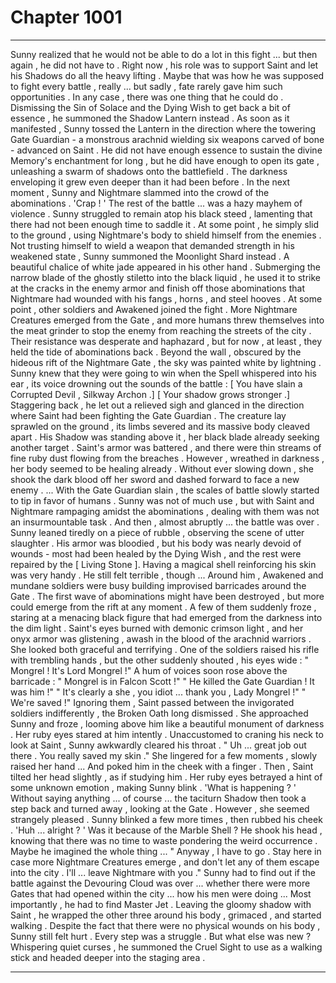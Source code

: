 
# Chapter 1001


---

Sunny realized that he would not be able to do a lot in this fight ... but then again , he did not have to . Right now , his role was to support Saint and let his Shadows do all the heavy lifting .
Maybe that was how he was supposed to fight every battle , really ... but sadly , fate rarely gave him such opportunities .
In any case , there was one thing that he could do . Dismissing the Sin of Solace and the Dying Wish to get back a bit of essence , he summoned the Shadow Lantern instead . As soon as it manifested , Sunny tossed the Lantern in the direction where the towering Gate Guardian - a monstrous arachnid wielding six weapons carved of bone - advanced on Saint .
He did not have enough essence to sustain the divine Memory's enchantment for long , but he did have enough to open its gate , unleashing a swarm of shadows onto the battlefield . The darkness enveloping it grew even deeper than it had been before .
In the next moment , Sunny and Nightmare slammed into the crowd of the abominations .
'Crap ! '
The rest of the battle ... was a hazy mayhem of violence .
Sunny struggled to remain atop his black steed , lamenting that there had not been enough time to saddle it . At some point , he simply slid to the ground , using Nightmare's body to shield himself from the enemies . Not trusting himself to wield a weapon that demanded strength in his weakened state , Sunny summoned the Moonlight Shard instead .
A beautiful chalice of white jade appeared in his other hand . Submerging the narrow blade of the ghostly stiletto into the black liquid , he used it to strike at the cracks in the enemy armor and finish off those abominations that Nightmare had wounded with his fangs , horns , and steel hooves .
At some point , other soldiers and Awakened joined the fight . More Nightmare Creatures emerged from the Gate , and more humans threw themselves into the meat grinder to stop the enemy from reaching the streets of the city . Their resistance was desperate and haphazard , but for now , at least , they held the tide of abominations back .
Beyond the wall , obscured by the hideous rift of the Nightmare Gate , the sky was painted white by lightning .
Sunny knew that they were going to win when the Spell whispered into his ear , its voice drowning out the sounds of the battle :
[ You have slain a Corrupted Devil , Silkway Archon .]
[ Your shadow grows stronger .]
Staggering back , he let out a relieved sigh and glanced in the direction where Saint had been fighting the Gate Guardian .
The creature lay sprawled on the ground , its limbs severed and its massive body cleaved apart . His Shadow was standing above it , her black blade already seeking another target .
Saint's armor was battered , and there were thin streams of fine ruby dust flowing from the breaches . However , wreathed in darkness , her body seemed to be healing already . Without ever slowing down , she shook the dark blood off her sword and dashed forward to face a new enemy .
... With the Gate Guardian slain , the scales of battle slowly started to tip in favor of humans . Sunny was not of much use , but with Saint and Nightmare rampaging amidst the abominations , dealing with them was not an insurmountable task .
And then , almost abruptly ... the battle was over .
Sunny leaned tiredly on a piece of rubble , observing the scene of utter slaughter . His armor was bloodied , but his body was nearly devoid of wounds - most had been healed by the Dying Wish , and the rest were repaired by the [ Living Stone ].
Having a magical shell reinforcing his skin was very handy .
He still felt terrible , though ...
Around him , Awakened and mundane soldiers were busy building improvised barricades around the Gate . The first wave of abominations might have been destroyed , but more could emerge from the rift at any moment . A few of them suddenly froze , staring at a menacing black figure that had emerged from the darkness into the dim light .
Saint's eyes burned with demonic crimson light , and her onyx armor was glistening , awash in the blood of the arachnid warriors . She looked both graceful and terrifying .
One of the soldiers raised his rifle with trembling hands , but the other suddenly shouted , his eyes wide :
" Mongrel ! It's Lord Mongrel !"
A hum of voices soon rose above the barricade :
" Mongrel is in Falcon Scott !"
" He killed the Gate Guardian ! It was him !"
" It's clearly a she , you idiot ... thank you , Lady Mongrel !"
" We're saved !"
Ignoring them , Saint passed between the invigorated soldiers indifferently , the Broken Oath long dismissed . She approached Sunny and froze , looming above him like a beautiful monument of darkness . Her ruby eyes stared at him intently .
Unaccustomed to craning his neck to look at Saint , Sunny awkwardly cleared his throat .
" Uh ... great job out there . You really saved my skin ."
She lingered for a few moments , slowly raised her hand ...
And poked him in the cheek with a finger .
Then , Saint tilted her head slightly , as if studying him . Her ruby eyes betrayed a hint of some unknown emotion , making Sunny blink .
'What is happening ? '
Without saying anything ... of course ... the taciturn Shadow then took a step back and turned away , looking at the Gate .
However , she seemed strangely pleased .
Sunny blinked a few more times , then rubbed his cheek .
'Huh ... alright ? '
Was it because of the Marble Shell ?
He shook his head , knowing that there was no time to waste pondering the weird occurrence . Maybe he imagined the whole thing ...
" Anyway , I have to go . Stay here in case more Nightmare Creatures emerge , and don't let any of them escape into the city . I'll ... leave Nightmare with you ."
Sunny had to find out if the battle against the Devouring Cloud was over ... whether there were more Gates that had opened within the city ... how his men were doing ...
Most importantly , he had to find Master Jet .
Leaving the gloomy shadow with Saint , he wrapped the other three around his body , grimaced , and started walking . Despite the fact that there were no physical wounds on his body , Sunny still felt hurt . Every step was a struggle .
But what else was new ?
Whispering quiet curses , he summoned the Cruel Sight to use as a walking stick and headed deeper into the staging area .

---

